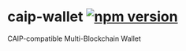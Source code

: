 # caip-wallet [![npm version](https://badge.fury.io/js/caip-wallet.svg)](https://badge.fury.io/js/caip-wallet)

CAIP-compatible Multi-Blockchain Wallet
